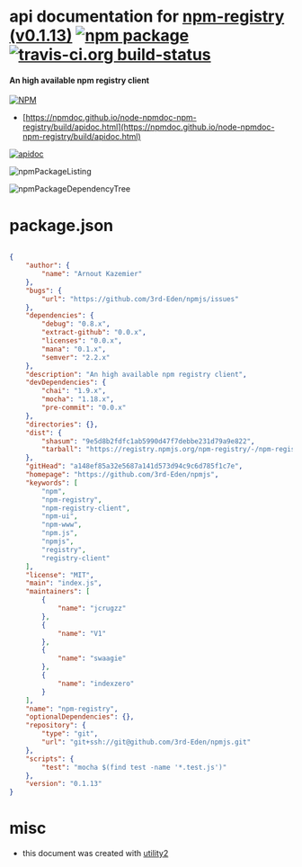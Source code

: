 # api documentation for  [npm-registry (v0.1.13)](https://github.com/3rd-Eden/npmjs)  [![npm package](https://img.shields.io/npm/v/npmdoc-npm-registry.svg?style=flat-square)](https://www.npmjs.org/package/npmdoc-npm-registry) [![travis-ci.org build-status](https://api.travis-ci.org/npmdoc/node-npmdoc-npm-registry.svg)](https://travis-ci.org/npmdoc/node-npmdoc-npm-registry)
#### An high available npm registry client

[![NPM](https://nodei.co/npm/npm-registry.png?downloads=true&downloadRank=true&stars=true)](https://www.npmjs.com/package/npm-registry)

- [https://npmdoc.github.io/node-npmdoc-npm-registry/build/apidoc.html](https://npmdoc.github.io/node-npmdoc-npm-registry/build/apidoc.html)

[![apidoc](https://npmdoc.github.io/node-npmdoc-npm-registry/build/screenCapture.buildCi.browser.%252Ftmp%252Fbuild%252Fapidoc.html.png)](https://npmdoc.github.io/node-npmdoc-npm-registry/build/apidoc.html)

![npmPackageListing](https://npmdoc.github.io/node-npmdoc-npm-registry/build/screenCapture.npmPackageListing.svg)

![npmPackageDependencyTree](https://npmdoc.github.io/node-npmdoc-npm-registry/build/screenCapture.npmPackageDependencyTree.svg)



# package.json

```json

{
    "author": {
        "name": "Arnout Kazemier"
    },
    "bugs": {
        "url": "https://github.com/3rd-Eden/npmjs/issues"
    },
    "dependencies": {
        "debug": "0.8.x",
        "extract-github": "0.0.x",
        "licenses": "0.0.x",
        "mana": "0.1.x",
        "semver": "2.2.x"
    },
    "description": "An high available npm registry client",
    "devDependencies": {
        "chai": "1.9.x",
        "mocha": "1.18.x",
        "pre-commit": "0.0.x"
    },
    "directories": {},
    "dist": {
        "shasum": "9e5d8b2fdfc1ab5990d47f7debbe231d79a9e822",
        "tarball": "https://registry.npmjs.org/npm-registry/-/npm-registry-0.1.13.tgz"
    },
    "gitHead": "a148ef85a32e5687a141d573d94c9c6d785f1c7e",
    "homepage": "https://github.com/3rd-Eden/npmjs",
    "keywords": [
        "npm",
        "npm-registry",
        "npm-registry-client",
        "npm-ui",
        "npm-www",
        "npm.js",
        "npmjs",
        "registry",
        "registry-client"
    ],
    "license": "MIT",
    "main": "index.js",
    "maintainers": [
        {
            "name": "jcrugzz"
        },
        {
            "name": "V1"
        },
        {
            "name": "swaagie"
        },
        {
            "name": "indexzero"
        }
    ],
    "name": "npm-registry",
    "optionalDependencies": {},
    "repository": {
        "type": "git",
        "url": "git+ssh://git@github.com/3rd-Eden/npmjs.git"
    },
    "scripts": {
        "test": "mocha $(find test -name '*.test.js')"
    },
    "version": "0.1.13"
}
```



# misc
- this document was created with [utility2](https://github.com/kaizhu256/node-utility2)
